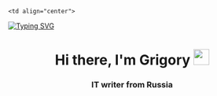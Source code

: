 
    <td align="center">
<a  href="https://git.io/typing-svg"  align="center"  ><img   src="https://readme-typing-svg.herokuapp.com?font=Fira+Code&duration=1000&color=CD14E4&background=FFF498&center=true&multiline=true&width=550&height=100&lines=I'm+passionate+about+computers%2C+;development.;Always+in+the+process+of+self-development!" alt="Typing SVG" /></a>
 

<h1 align="center">Hi there, I'm <a color="blue">Grigory</a> 
<img src="https://github.com/blackcater/blackcater/raw/main/images/Hi.gif" height="32"/></h1>
<h3 align="center">IT writer from Russia</h3>



  
